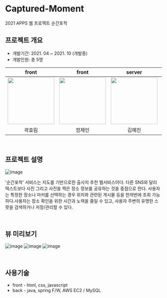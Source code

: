 # Captured-Moment
2021 APPS 웹 프로젝트 순간포착

## 프로젝트 개요

- 개발기간: 2021. 04 ~ 2021. 10 (개발중)
- 개발인원: 총 5명

|front|front|server|server|server|
|:--:|:--:|:--:|:--:|:--:|
|<img src="https://user-images.githubusercontent.com/68391767/135872215-726c3e92-6c0b-4c01-8a3e-1a7f816bd1c8.png" width="150px">|<img src="https://user-images.githubusercontent.com/68391767/135872620-a97fe728-dfc0-4052-8acc-70f367d13286.png" width="150px">|<img src="https://user-images.githubusercontent.com/68391767/135872286-e64263c0-0c4b-4b2d-bf2f-3671290cc906.jpeg" width="150px">|<img src="https://user-images.githubusercontent.com/68391767/135872357-7a712b66-137b-4f02-9add-7f85e5c2bcaa.png" width="150px">|<img src="https://user-images.githubusercontent.com/68391767/135872371-1aff0285-be72-4870-b681-9e8cbe7381f5.png" width="150px">|
|곽효림|정제인|김예진|김혜수|장현애|

<br>

## 프로젝트 설명

![image](https://user-images.githubusercontent.com/68391767/135871561-4996a4cf-c51f-4ef0-aac6-029d61182d0c.png)

'순간포착' 서비스는 지도를 기반으로한 출사지 추천 웹서비스이다. 다른 SNS와 달리 텍스트보다 사진 그리고 사진을 찍은 장소 정보를 공유하는 것을 중점으로 한다. 사용자는 특정한 장소나 마커를 선택하는 경우 위치와 관련된 게시물 등을 한꺼번에 조회 가능하다.사용자는 장소 확인을 위한 시간과 노력을 줄일 수 있고, 사용자 주변의 유명한 스팟을 검색하거나 저장/관리할 수 있다.

<br>

## 뷰 미리보기

![image](https://user-images.githubusercontent.com/68391767/135871642-58583506-550b-4e71-876d-ae05bf802138.png)
![image](https://user-images.githubusercontent.com/68391767/135871668-ce7642d3-d2b3-492e-98a9-688a295407bf.png)
![image](https://user-images.githubusercontent.com/68391767/135872912-422a0ee6-d766-45d2-af5d-75e2f846b70f.png)


<br>

## 사용기술

- front - html, css, javascript
- back - java, spring F/W, AWS EC2 / MySQL
